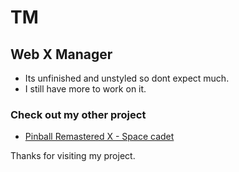 # TM

## Web X Manager

* Its unfinished and unstyled so dont expect much.
* I still have more to work on it.


### Check out my other project

* [Pinball Remastered X - Space cadet](https://github.com/Xan-Lua/PBX)

Thanks for visiting my project.